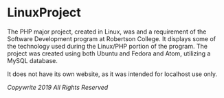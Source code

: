# LinuxProject
The PHP major project, created in Linux, was and a requirement of the Software Development program at Robertson College. It displays some of the technology used during the Linux/PHP portion of the program. 
The project was created using both Ubuntu and Fedora and Atom, utilizing a MySQL database.

It does not have its own website, as it was intended for localhost use only.

 _Copywrite 2019 All Rights Reserved_
